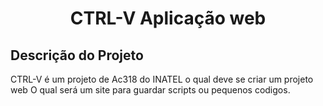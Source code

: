 <h1 align = "center">CTRL-V Aplicação web </h1>

<h2>Descrição do Projeto</h2>

<p>CTRL-V é um projeto de Ac318 do INATEL o qual deve se criar um projeto web
  O qual será um site para guardar scripts ou pequenos codigos.<p>
